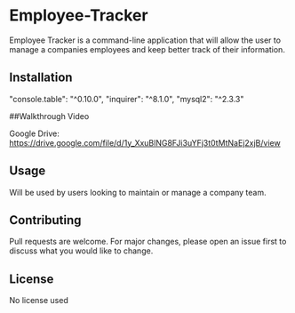 # Employee-Tracker

Employee Tracker is a command-line application 
that will allow the user to manage a companies 
employees and keep better track of their 
information.


## Installation

"console.table": "^0.10.0",
"inquirer": "^8.1.0",
"mysql2": "^2.3.3"

##Walkthrough Video

Google Drive: https://drive.google.com/file/d/1y_XxuBlNG8FJi3uYFj3t0tMtNaEj2xjB/view


## Usage

Will be used by users looking
to maintain or manage a company
team.


## Contributing
Pull requests are welcome. For major changes, 
please open an issue first to discuss what you would like to change.


## License
No license used
